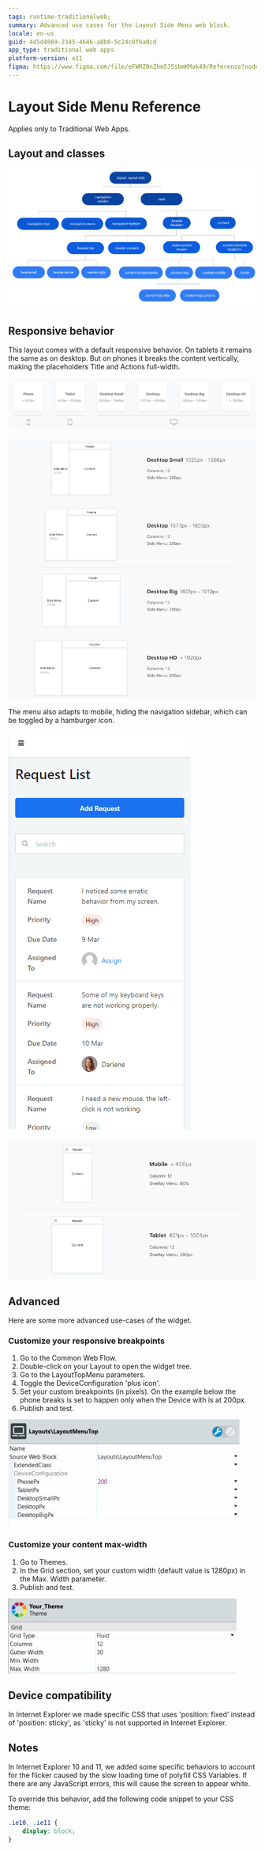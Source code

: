 ```yaml
---
tags: runtime-traditionalweb;
summary: Advanced use cases for the Layout Side Menu web block.
locale: en-us
guid: 4d5d4869-2345-4646-a8b0-5c24c0f6a8cd
app_type: traditional web apps
platform-version: o11
figma: https://www.figma.com/file/eFWRZ0nZhm5J5ibmKMak49/Reference?node-id=615:500
---
```


# Layout Side Menu Reference

<div class="info" markdown="1">

Applies only to Traditional Web Apps.

</div>

## Layout and classes

![](<images/layout-sm-1-diag.png?width=600>)

## Responsive behavior

This layout comes with a default responsive behavior. On tablets it remains the same as on desktop. But on phones it breaks the content vertically, making the placeholders Title and Actions full-width.

![](<images/layout-sm-3-ss.png>)

![](<images/layout-sm-7-ss.png>)

The menu also adapts to mobile, hiding the navigation sidebar, which can be toggled by a hamburger icon.

![](<images/layout-sm-4-ss.gif>)

![](<images/layout-sm-8-ss.png>)

## Advanced

Here are some more advanced use-cases of the widget.

### Customize your responsive breakpoints

1. Go to the Common Web Flow.
1. Double-click on your Layout to open the widget tree.
1. Go to the LayoutTopMenu parameters.
1. Toggle the DeviceConfiguration 'plus icon'.
1. Set your custom breakpoints (in pixels). On the example below the phone breaks is set to happen only when the Device with is at 200px.
1. Publish and test.

![](<images/layout-sm-5-ss.png?width=600>)

### Customize your content max-width

1. Go to Themes.
1. In the Grid section, set your custom width (default value is 1280px) in the Max. Width parameter.
1. Publish and test.

![](<images/layout-sm-6-ss.png?width=600>)

## Device compatibility

In Internet Explorer we made specific CSS that uses 'position: fixed' instead of 'position: sticky', as 'sticky' is not supported in Internet Explorer.

## Notes

In Internet Explorer 10 and 11, we added some specific behaviors to account for the flicker caused by the slow loading time of polyfill CSS Variables. If there are any JavaScript errors, this will cause the screen to appear white.

To override this behavior, add the following code snippet to your CSS theme:

```css
.ie10, .ie11 {
    display: block;
}
```
